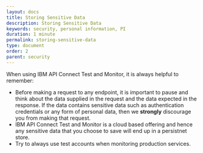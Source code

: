 ```yaml
---
layout: docs
title: Storing Sensitive Data
description: Storing Sensitive Data
keywords: security, personal information, PI
duration: 1 minute
permalink: storing-sensitive-data
type: document
order: 2
parent: security
---
```


When using IBM API Connect Test and Monitor, it is always helpful to remember:

- Before making a request to any endpoint, it is important to pause and think about the data supplied in the request and the data expected in the response. If the data contains sensitive data such as authentication credentials or any form of personal data, then we **strongly** discourage you from making that request.
- IBM API Connect Test and Monitor is a cloud based offering and hence any sensitive data that you choose to save will end up in a persistnet store.
- Try to always use test accounts when monitoring production services.
